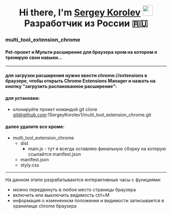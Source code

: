 <h1 align="center">Hi there, I'm <a href="https://github.com/1SergeyKorolev1" target="_blank">Sergey Korolev</a>
<img src="https://github.com/blackcater/blackcater/raw/main/images/Hi.gif" height="32"/> Разработчик из России 🇷🇺</h1>

### multi_tool_extension_chrome

#### Pet-проект и Мульти расширение для браузера хром на котором я тренирую свои навыки...

---

#### для загрузки расширения нужно ввести chrome://extensions в браузере, чтобы открыть Chrome Extensions Manager и нажать на кнопку "загрузить распакованное расширение":

#### для установки:

- клонируйте проект командой git clone git@github.com:1SergeyKorolev1/multi_tool_extension_chrome.git

#### далее удалите все кроме:

- multi_tool_extension_chrome
  - dist
    - main.js - тут я всегда оставляю финальную сборку на которую ссылайтся manifest.json
  - manifest.json
  - styly.css

---

На данном этапе разрабатываются интерактивные часы с функциями:

- можно передвинуть в любое место страницы браузера
- включить или выключить видимость ctrl+M
- информация о измененном положении и видимости записывается в хранилище chrome браузера
